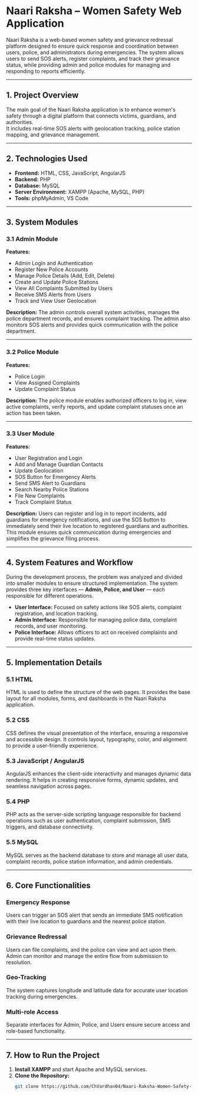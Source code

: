 # Naari Raksha – Women Safety Web Application

Naari Raksha is a web-based women safety and grievance redressal platform designed to ensure quick response and coordination between users, police, and administrators during emergencies. The system allows users to send SOS alerts, register complaints, and track their grievance status, while providing admin and police modules for managing and responding to reports efficiently.

---

## 1. Project Overview

The main goal of the Naari Raksha application is to enhance women's safety through a digital platform that connects victims, guardians, and authorities.  
It includes real-time SOS alerts with geolocation tracking, police station mapping, and grievance management.

---

## 2. Technologies Used

- **Frontend:** HTML, CSS, JavaScript, AngularJS  
- **Backend:** PHP  
- **Database:** MySQL  
- **Server Environment:** XAMPP (Apache, MySQL, PHP)  
- **Tools:** phpMyAdmin, VS Code  

---

## 3. System Modules

### 3.1 Admin Module

**Features:**
- Admin Login and Authentication  
- Register New Police Accounts  
- Manage Police Details (Add, Edit, Delete)  
- Create and Update Police Stations  
- View All Complaints Submitted by Users  
- Receive SMS Alerts from Users  
- Track and View User Geolocation  

**Description:**
The admin controls overall system activities, manages the police department records, and ensures complaint tracking. The admin also monitors SOS alerts and provides quick communication with the police department.

---

### 3.2 Police Module

**Features:**
- Police Login  
- View Assigned Complaints  
- Update Complaint Status  

**Description:**
The police module enables authorized officers to log in, view active complaints, verify reports, and update complaint statuses once an action has been taken.

---

### 3.3 User Module

**Features:**
- User Registration and Login  
- Add and Manage Guardian Contacts  
- Update Geolocation  
- SOS Button for Emergency Alerts  
- Send SMS Alert to Guardians  
- Search Nearby Police Stations  
- File New Complaints  
- Track Complaint Status  

**Description:**
Users can register and log in to report incidents, add guardians for emergency notifications, and use the SOS button to immediately send their live location to registered guardians and authorities.  
This module ensures quick communication during emergencies and simplifies the grievance filing process.

---

## 4. System Features and Workflow

During the development process, the problem was analyzed and divided into smaller modules to ensure structured implementation. The system provides three key interfaces — **Admin, Police, and User** — each responsible for different operations.

- **User Interface:** Focused on safety actions like SOS alerts, complaint registration, and location tracking.  
- **Admin Interface:** Responsible for managing police data, complaint records, and user monitoring.  
- **Police Interface:** Allows officers to act on received complaints and provide real-time status updates.

---

## 5. Implementation Details

### 5.1 HTML
HTML is used to define the structure of the web pages. It provides the base layout for all modules, forms, and dashboards in the Naari Raksha application.

### 5.2 CSS
CSS defines the visual presentation of the interface, ensuring a responsive and accessible design. It controls layout, typography, color, and alignment to provide a user-friendly experience.

### 5.3 JavaScript / AngularJS
AngularJS enhances the client-side interactivity and manages dynamic data rendering. It helps in creating responsive forms, dynamic updates, and seamless navigation across pages.

### 5.4 PHP
PHP acts as the server-side scripting language responsible for backend operations such as user authentication, complaint submission, SMS triggers, and database connectivity.

### 5.5 MySQL
MySQL serves as the backend database to store and manage all user data, complaint records, police station information, and admin credentials.

---

## 6. Core Functionalities

### Emergency Response
Users can trigger an SOS alert that sends an immediate SMS notification with their live location to guardians and the nearest police station.

### Grievance Redressal
Users can file complaints, and the police can view and act upon them. Admin can monitor and manage the entire flow from submission to resolution.

### Geo-Tracking
The system captures longitude and latitude data for accurate user location tracking during emergencies.

### Multi-role Access
Separate interfaces for Admin, Police, and Users ensure secure access and role-based functionality.

---

## 7. How to Run the Project

1. **Install XAMPP** and start Apache and MySQL services.  
2. **Clone the Repository:**
   ```bash
   git clone https://github.com/ChVardhan04/Naari-Raksha-Women-Safety-Web-App.git
